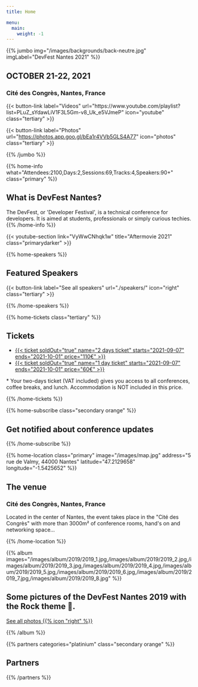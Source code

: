 ```yaml
---
title: Home

menu:
  main:
    weight: -1
---
```


{{% jumbo img="/images/backgrounds/back-neutre.jpg" imgLabel="DevFest Nantes 2021" %}}

## OCTOBER 21-22, 2021

### Cité des Congrès, Nantes, France

<div class="home-buttons">
{{< button-link label="Videos"
                url="https://www.youtube.com/playlist?list=PLuZ_sYdawLiV1F3L5Gm-v8_Uk_e5VJmeP"
                icon="youtube"
                class="tertiary" >}}

{{< button-link label="Photos"
                url="https://photos.app.goo.gl/bEa1r4VVb5GLS4A77"
                icon="photos"
                class="tertiary" >}}
</div>

{{% /jumbo %}}

{{% home-info what="Attendees:2100,Days:2,Sessions:69,Tracks:4,Speakers:90+" class="primary" %}}

## What is DevFest Nantes?

The DevFest, or 'Developer Festival', is a technical conference for developers.
It is aimed at students, professionals or simply curious techies.
{{% /home-info %}}

{{< youtube-section link="VyWwCNhqk1w" title="Aftermovie 2021" class="primarydarker" >}}

<!--... -->

{{% home-speakers %}}

## Featured Speakers

{{< button-link label="See all speakers"
                url="./speakers/"
                icon="right"
                class="tertiary" >}}

{{% /home-speakers %}}

<!-- ... -->

{{% home-tickets class="tertiary" %}}

## Tickets

<ul>
<li><a href="https://www.billetweb.fr/devfest-Nantes" target="_blank">{{< ticket
        soldOut="true"
        name="2 days ticket"
        starts="2021-09-07"
        ends="2021-10-01"
        price="110€" >}}</a></li>
<li><a href="https://www.billetweb.fr/devfest-Nantes" target="_blank">{{< ticket
        soldOut="true"
        name="1 day ticket"
        starts="2021-09-07"
        ends="2021-10-01"
        price="60€" >}}</a></li>
<!-- <li><a href="https://www.billetweb.fr/devfest-Nantes" target="_blank">
        <div class="ticket">
                <div class="ticket-name">
                        <span>Convert my voucher</span>
                        <span class="fake-input">ABC12</span>
                </div>
        </div>
</a></li> -->
</ul>

<p class="caption">* Your two-days ticket (VAT included) gives you access to all conferences, coffee breaks, and lunch. Accommodation is NOT included in this price.</p>

{{% /home-tickets %}}

<!-- ... -->

{{% home-subscribe class="secondary orange" %}}

## Get notified about conference updates

{{% /home-subscribe %}}

{{% home-location
    class="primary"
    image="/images/map.jpg"
    address="5 rue de Valmy, 44000 Nantes"
    latitude="47.2129658"
    longitude="-1.5425652" %}}

## The venue

### Cité des Congrès, Nantes, France

Located in the center of Nantes, the event takes place in the "Cité des Congrès" with more than 3000m² of conference rooms, hand's on and networking space...

{{% /home-location %}}

<!-- ... -->

{{% album images="/images/album/2019/2019_1.jpg,/images/album/2019/2019_2.jpg,/images/album/2019/2019_3.jpg,/images/album/2019/2019_4.jpg,/images/album/2019/2019_5.jpg,/images/album/2019/2019_6.jpg,/images/album/2019/2019_7.jpg,/images/album/2019/2019_8.jpg" %}}

## Some pictures of the DevFest Nantes 2019 with the Rock theme 🎸.

<a class="btn primary" target="_blank" rel="noopener" href="https://photos.app.goo.gl/1WWs9JJJtjHWhBiG6">
    See all photos
    {{% icon "right" %}}
</a>

{{% /album  %}}

<!-- ... -->

{{% partners categories="platinium" class="secondary orange" %}}

## Partners

{{% /partners %}}
